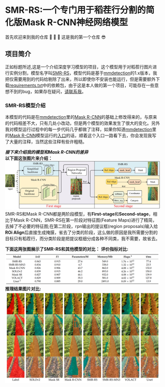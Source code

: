 # SMR-RS:一个专门用于稻茬行分割的简化版Mask R-CNN神经网络模型
首先欢迎来到我的仓库 :clap: :clap: :clap: 这是我的第一个仓库 :sunglasses:
## 项目简介
正如标题所述,这是一个介绍深度学习模型的项目，这个模型用于对稻茬行图片进行实例分割，模型名字叫[SMR-RS](https://www.mdpi.com/2076-3417/13/16/9136 "论文地址")，模型代码是基于[mmdetection](https://github.com/open-mmlab/mmdetection "mmdetection")的1.x版本，我把仅需要用到的代码给剔除了出来，所以即使你不安装也能运行，但是需要额外下载[requirements.txt](/requirements.txt)中的依赖包，由于这是本人做的第一个项目，可能存在一些意想不到的bug，如果存在疑问，[请联系我](2812344948@qq.com "2812344948@qq.com")。
### SMR-RS模型介绍
本模型的代码是在[mmdetection](https://github.com/open-mmlab/mmdetection "mmdetection")里的[Mask R-CNN](https://arxiv.org/pdf/1703.06870)的基础上修改得来的，与原来的代码相差不大，只有几处小改动，但是两个模型的效果发生了很大的变化。另外我对模型运行过程中的每一步代码几乎都做了注释，如果你知道[mmdetection](https://github.com/open-mmlab/mmdetection "mmdetection")里的[Mask R-CNN](https://arxiv.org/pdf/1703.06870)模型运行的[入口](RRdet\model\detectors\two_stage.py)的话，顺着这个入口一路看下去，你会发现我写了大量的注释，当然这些注释有些许粗糙。

***接下来介绍我的模型和Mask R-CNN的差异***  
**以下面这张图片来介绍：** 
![模型对比](./demo/README/00.jpg "模型对比")
SMR-RS和Mask R-CNN都是两阶段模型，有**First-stage**和**Second-stage**，相比于Mask R-CNN，SMR-RS在第一阶段对特征图(Feature Maps)进行了精简，去掉了不必要的特征图;在第二阶段，rpn输出的提议框(region proposals)输入给**ROi Align**后直接生成掩膜，省去了分类的阶段，这么做的原因是我所需要分割的目标只有稻茬行，而分类阶段是把提议框细分成各种不同类，我不需要，故省去。  

**下面这两张图展示了SMR-RS和其他模型的对比：**
**评价指标对比:** 
![模型对比](./demo/README/01.png "模型对比")
**推理结果图片对比:** 
![模型对比](./demo/README/02.png "模型对比")
